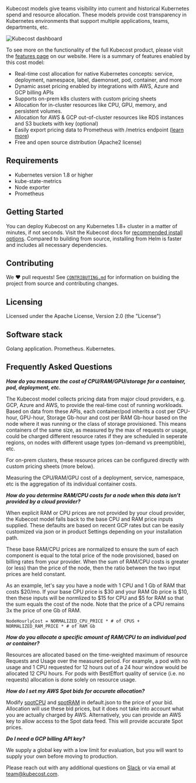 Kubecost models give teams visibility into current and historical Kubernetes spend and resource allocation. These models  provide cost transparency in Kubernetes environments that support multiple applications, teams, departments, etc.

![Kubecost dashboard](https://github.com/kubecost/cost-model/blob/master/allocation-dashboard.png)

To see more on the functionality of the full Kubecost product, please visit the [features page](https://kubecost.com/#features) on our website. 
Here is a summary of features enabled by this cost model:

- Real-time cost allocation for native Kubernetes concepts: service, deployment, namespace, label, daemonset, pod, container, and more
- Dynamic asset pricing enabled by integrations with AWS, Azure and GCP billing APIs 
- Supports on-prem k8s clusters with custom pricing sheets
- Allocation for in-cluster resources like CPU, GPU, memory, and persistent volumes.
- Allocation for AWS & GCP out-of-cluster resources like RDS instances and S3 buckets with key (optional)
- Easily export pricing data to Prometheus with /metrics endpoint ([learn more](PROMETHEUS.md))
- Free and open source distribution (Apache2 license)

## Requirements

- Kubernetes version 1.8 or higher
- kube-state-metrics
- Node exporter
- Prometheus

## Getting Started

You can deploy Kubecost on any Kubernetes 1.8+ cluster in a matter of minutes, if not seconds. 
Visit the Kubecost docs for [recommended install options](https://docs.kubecost.com/install). Compared to building from source, installing from Helm is faster and includes all necessary dependencies. 

## Contributing

We :heart: pull requests! See [`CONTRIBUTING.md`](CONTRIBUTING.md) for information on buiding the project from source
and contributing changes. 

## Licensing

Licensed under the Apache License, Version 2.0 (the "License")

 ## Software stack

Golang application. 
Prometheus. 
Kubernetes. 

## Frequently Asked Questions

***How do you measure the cost of CPU/RAM/GPU/storage for a container, pod, deployment, etc.***

The Kubecost model collects pricing data from major cloud providers, e.g. GCP, Azure and AWS, to provide the real-time cost of running workloads. Based on data from these APIs, each container/pod inherits a cost per CPU-hour, GPU-hour, Storage Gb-hour and cost per RAM Gb-hour based on the node where it was running or the class of storage provisioned. This means containers of the same size, as measured by the max of requests or usage, could be charged different resource rates if they are scheduled in seperate regions, on nodes with different usage types (on-demand vs preemptible), etc. 

For on-prem clusters, these resource prices can be configured directly with custom pricing sheets (more below).

Measuring the CPU/RAM/GPU cost of a deployment, service, namespace, etc is the aggregation of its individual container costs.

***How do you determine RAM/CPU costs for a node when this data isn’t provided by a cloud provider?***

When explicit RAM or CPU prices are not provided by your cloud provider, the Kubecost model falls back to the base CPU and RAM price inputs supplied. These defaults are based on recent GCP rates but can be easily customized via json or in product Settings depending on your installation path. 

These base RAM/CPU prices are normalized to ensure the sum of each component is equal to the total price of the node provisioned, based on billing rates from your provider. When the sum of RAM/CPU costs is greater (or less) than the price of the node, then the ratio between the two input prices are held constant.  

As an example, let's say you have a node with 1 CPU and 1 Gb of RAM that costs $20/mo. If your base CPU price is $30 and your RAM Gb price is $10, then these inputs will be normlized to $15 for CPU and $5 for RAM so that the sum equals the cost of the node. Note that the price of a CPU remains 3x the price of one Gb of RAM. 

    NodeHourlyCost = NORMALIZED_CPU_PRICE * # of CPUS + NORMALIZED_RAM_PRICE * # of RAM Gb

***How do you allocate a specific amount of RAM/CPU to an individual pod or container?***

Resources are allocated based on the time-weighted maximum of resource Requests and Usage over the measured period. For example, a pod with no usage and 1 CPU requested for 12 hours out of a 24 hour window would be allocated 12 CPU hours. For pods with BestEffort quality of service (i.e. no requests) allocation is done solely on resource usage. 

***How do I set my AWS Spot bids for accurate allocation?***

Modify [spotCPU](https://github.com/kubecost/cost-model/blob/master/cloud/default.json#L5) and  [spotRAM](https://github.com/kubecost/cost-model/blob/master/cloud/default.json#L7) in default.json to the price of your bid. Allocation will use these bid prices, but it does not take into account what you are actually charged by AWS. Alternatively, you can provide an AWS key to allow access to the Spot data feed. This will provide accurate Spot prices. 

***Do I need a GCP billing API key?***

We supply a global key with a low limit for evaluation, but you will want to supply your own before moving to production.  
  
Please reach out with any additional questions on  [Slack](https://join.slack.com/t/kubecost/shared_invite/enQtNTA2MjQ1NDUyODE5LWFjYzIzNWE4MDkzMmUyZGU4NjkwMzMyMjIyM2E0NGNmYjExZjBiNjk1YzY5ZDI0ZTNhZDg4NjlkMGRkYzFlZTU) or via email at [team@kubecost.com](team@kubecost.com). 
